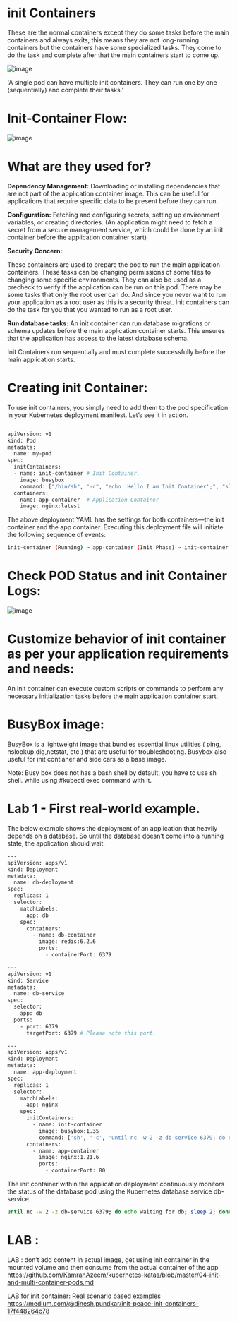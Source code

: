 # init Containers

These are the normal containers except they do some tasks before the main containers and always exits, this means they are not long-running containers but the containers have some specialized tasks. They come to do the task and complete after that the main containers start to come up.

![image](https://github.com/user-attachments/assets/362f656b-5831-44c4-9f72-94284f9e8361)


'A single pod can have multiple init containers. They can run one by one (sequentially) and complete their tasks.'


# Init-Container Flow:

![image](https://github.com/user-attachments/assets/971ce6df-1446-4376-80fe-8fa0a1734565)



# What are they used for?

**Dependency Management:** Downloading or installing dependencies that are not part of the application container image. This can be useful for applications that require specific data to be present before they can run.

**Configuration:** Fetching and configuring secrets, setting up environment variables, or creating directories.  (An application might need to fetch a secret from a secure management service, which could be done by an init container before the application container start)

**Security Concern:**

These containers are used to prepare the pod to run the main application containers. These tasks can be changing permissions of some files to changing some specific environments. They can also be used as a precheck to verify if the application can be run on this pod.
There may be some tasks that only the root user can do. And since you never want to run your application as a root user as this is a security threat. Init containers can do the task for you that you wanted to run as a root user.

**Run database tasks:**
An init container can run database migrations or schema updates before the main application container starts. This ensures that the application has access to the latest database schema.

Init Containers run sequentially and must complete successfully before the main application starts.

# Creating init Container:

To use init containers, you simply need to add them to the pod specification in your Kubernetes deployment manifest. Let’s see it in action.

```bash

apiVersion: v1
kind: Pod
metadata:
  name: my-pod
spec:
  initContainers:
  - name: init-container # Init Container.
    image: busybox
    command: ["/bin/sh", "-c", "echo 'Hello I am Init Container';", "sleep 60"]
  containers:
  - name: app-container  # Application Container
    image: nginx:latest

```

The above deployment YAML has the settings for both containers—the init container and the app container. Executing this deployment file will initiate the following sequence of events:


```bash
init-container (Running) → app-container (Init Phase) → init-container (Completed) → app-container (Running)
```


# Check POD Status and init Container Logs:

![image](https://github.com/user-attachments/assets/26adec2a-d056-4996-8588-f3df27311b2d)


# Customize behavior of init container as per your application requirements and needs:

An init container can execute custom scripts or commands to perform any necessary initialization tasks before the main application container start.





# BusyBox image:
BusyBox is a lightweight image that bundles essential linux utilities ( ping, nslookup,dig,netstat, etc.) that are useful for troubleshooting.
Busybox also useful for init contianer and side cars as a base image.

Note: Busy box does not has a bash shell by default, you have to use sh shell. while using #kubectl exec command with it.




# Lab 1 - First real-world example.

The below example shows the deployment of an application that heavily depends on a database. So until the database doesn’t come into a running state, the application should wait.

```bash
---
apiVersion: apps/v1
kind: Deployment
metadata:
  name: db-deployment
spec:
  replicas: 1
  selector:
    matchLabels:
      app: db
    spec:
      containers:
        - name: db-container
          image: redis:6.2.6
          ports:
            - containerPort: 6379 

---
apiVersion: v1
kind: Service
metadata:
  name: db-service
spec:
  selector:
    app: db
  ports:
    - port: 6379
      targetPort: 6379 # Please note this port.

---
apiVersion: apps/v1
kind: Deployment
metadata:
  name: app-deployment
spec:
  replicas: 1
  selector:
    matchLabels:
      app: nginx
    spec:
      initContainers:
        - name: init-container
          image: busybox:1.35
          command: ['sh', '-c', 'until nc -w 2 -z db-service 6379; do echo waiting for db; sleep 2; done;']
      containers:
        - name: app-container
          image: nginx:1.21.6
          ports:
            - containerPort: 80
```

The init container within the application deployment continuously monitors the status of the database pod using the Kubernetes database service db-service.

```bash
until nc -w 2 -z db-service 6379; do echo waiting for db; sleep 2; done
```


# LAB : 
LAB : don’t add content in actual image, get using init container in the mounted volume and then consume from the actual container of the app
https://github.com/KamranAzeem/kubernetes-katas/blob/master/04-init-and-multi-container-pods.md


LAB for init container: Real scenario based examples
https://medium.com/@dinesh.pundkar/init-peace-init-containers-17f448264c78



